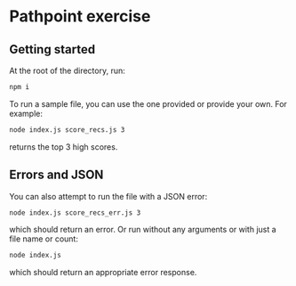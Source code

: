 # Pathpoint exercise

## Getting started 
At the root of the directory, run: 
```sh
npm i 
```
To run a sample file, you can use the one provided or provide your own. For example: 
```sh
node index.js score_recs.js 3 
```
returns the top 3 high scores. 
## Errors and JSON 
You can also attempt to run the file with a JSON error: 
```sh
node index.js score_recs_err.js 3 
```
which should return an error. Or run without any arguments or with just a file name or count: 
```sh
node index.js 
```
which should return an appropriate error response.
